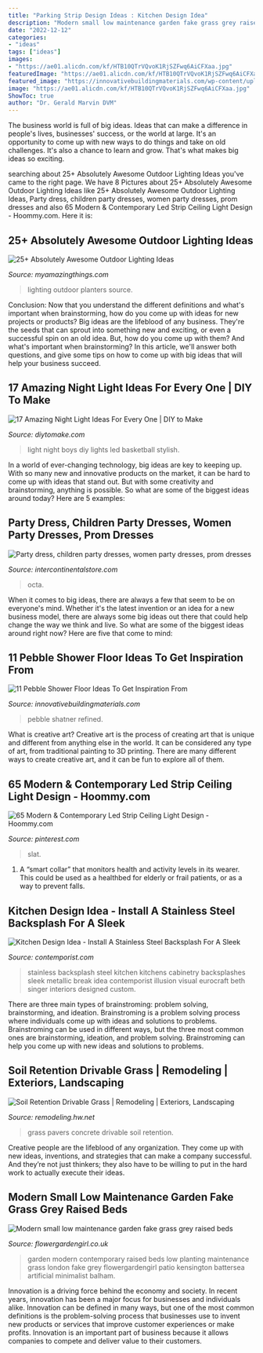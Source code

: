 ```yaml
---
title: "Parking Strip Design Ideas : Kitchen Design Idea"
description: "Modern small low maintenance garden fake grass grey raised beds"
date: "2022-12-12"
categories:
- "ideas"
tags: ["ideas"]
images:
- "https://ae01.alicdn.com/kf/HTB10QTrVQvoK1RjSZFwq6AiCFXaa.jpg"
featuredImage: "https://ae01.alicdn.com/kf/HTB10QTrVQvoK1RjSZFwq6AiCFXaa.jpg"
featured_image: "https://innovativebuildingmaterials.com/wp-content/uploads/2020/10/pebble-shower-floor-5.jpg"
image: "https://ae01.alicdn.com/kf/HTB10QTrVQvoK1RjSZFwq6AiCFXaa.jpg"
ShowToc: true
author: "Dr. Gerald Marvin DVM"
---
```



The business world is full of big ideas. Ideas that can make a difference in people's lives, businesses' success, or the world at large. It's an opportunity to come up with new ways to do things and take on old challenges. It's also a chance to learn and grow. That's what makes big ideas so exciting.

	

		
searching about 25+ Absolutely Awesome Outdoor Lighting Ideas you've came to the right page. We have 8 Pictures about 25+ Absolutely Awesome Outdoor Lighting Ideas like 25+ Absolutely Awesome Outdoor Lighting Ideas, Party dress, children party dresses, women party dresses, prom dresses and also 65 Modern &amp; Contemporary Led Strip Ceiling Light Design - Hoommy.com. Here it is:
		
    
## 25+ Absolutely Awesome Outdoor Lighting Ideas

<img loading=lazy src="http://myamazingthings.com/wp-content/uploads/2016/11/planters.jpg" onerror="this.onerror=null;this.src='https://tse4.mm.bing.net/th?id=OIP.ePPXIfXajCzlBG7gYnt83wHaLH&amp;pid=15.1';" alt="25+ Absolutely Awesome Outdoor Lighting Ideas">

_Source: myamazingthings.com_

>lighting outdoor planters source. 

	

Conclusion: Now that you understand the different definitions and what's important when brainstorming, how do you come up with ideas for new projects or products?
Big ideas are the lifeblood of any business. They're the seeds that can sprout into something new and exciting, or even a successful spin on an old idea. But, how do you come up with them? And what's important when brainstorming? In this article, we'll answer both questions, and give some tips on how to come up with big ideas that will help your business succeed.

    
## 17 Amazing Night Light Ideas For Every One | DIY To Make

<img loading=lazy src="http://www.diytomake.com/wp-content/uploads/2017/02/Stylish-Boys-Room-Lights.jpg" onerror="this.onerror=null;this.src='https://tse3.mm.bing.net/th?id=OIP.Ik11cGuZ6Y5RmqGIYYz9cwHaJ4&amp;pid=15.1';" alt="17 Amazing Night Light Ideas For Every One | DIY to Make">

_Source: diytomake.com_

>light night boys diy lights led basketball stylish. 

	

In a world of ever-changing technology, big ideas are key to keeping up. With so many new and innovative products on the market, it can be hard to come up with ideas that stand out. But with some creativity and brainstorming, anything is possible. So what are some of the biggest ideas around today? Here are 5 examples: 

    
## Party Dress, Children Party Dresses, Women Party Dresses, Prom Dresses

<img loading=lazy src="https://ae01.alicdn.com/kf/HTB10QTrVQvoK1RjSZFwq6AiCFXaa.jpg" onerror="this.onerror=null;this.src='https://tse2.mm.bing.net/th?id=OIP.GnnnMtVLYtAWF7z76Il2sgHaKd&amp;pid=15.1';" alt="Party dress, children party dresses, women party dresses, prom dresses">

_Source: intercontinentalstore.com_

>octa. 

	

When it comes to big ideas, there are always a few that seem to be on everyone's mind. Whether it's the latest invention or an idea for a new business model, there are always some big ideas out there that could help change the way we think and live. So what are some of the biggest ideas around right now? Here are five that come to mind: 

    
## 11 Pebble Shower Floor Ideas To Get Inspiration From

<img loading=lazy src="https://innovativebuildingmaterials.com/wp-content/uploads/2020/10/pebble-shower-floor-5.jpg" onerror="this.onerror=null;this.src='https://tse1.mm.bing.net/th?id=OIP.BA5fr09yLwYjqs2AxK1vdAHaLH&amp;pid=15.1';" alt="11 Pebble Shower Floor Ideas To Get Inspiration From">

_Source: innovativebuildingmaterials.com_

>pebble shatner refined. 

	

What is creative art?
Creative art is the process of creating art that is unique and different from anything else in the world. It can be considered any type of art, from traditional painting to 3D printing. There are many different ways to create creative art, and it can be fun to explore all of them.

    
## 65 Modern &amp; Contemporary Led Strip Ceiling Light Design - Hoommy.com

<img loading=lazy src="https://i.pinimg.com/736x/5a/51/40/5a514016adcbfa240db563213f63c98e.jpg" onerror="this.onerror=null;this.src='https://tse3.mm.bing.net/th?id=OIP.YBfFlIu2is_78E6Ye25C4AAAAA&amp;pid=15.1';" alt="65 Modern &amp; Contemporary Led Strip Ceiling Light Design - Hoommy.com">

_Source: pinterest.com_

>slat. 

	

1. A “smart collar” that monitors health and activity levels in its wearer. This could be used as a healthbed for elderly or frail patients, or as a way to prevent falls. 

    
## Kitchen Design Idea - Install A Stainless Steel Backsplash For A Sleek

<img loading=lazy src="http://www.contemporist.com/wp-content/uploads/2016/11/stainless-steel-backsplash-071116-942-08-800x1420.jpg" onerror="this.onerror=null;this.src='https://tse2.mm.bing.net/th?id=OIP.ckTc_5NUOXegGk_jex9GsgHaNJ&amp;pid=15.1';" alt="Kitchen Design Idea - Install A Stainless Steel Backsplash For A Sleek">

_Source: contemporist.com_

>stainless backsplash steel kitchen kitchens cabinetry backsplashes sleek metallic break idea contemporist illusion visual eurocraft beth singer interiors designed custom. 

	

There are three main types of brainstroming: problem solving, brainstorming, and ideation.
Brainstroming is a problem solving process where individuals come up with ideas and solutions to problems. Brainstroming can be used in different ways, but the three most common ones are brainstorming, ideation, and problem solving. Brainstroming can help you come up with new ideas and solutions to problems.

    
## Soil Retention Drivable Grass | Remodeling | Exteriors, Landscaping

<img loading=lazy src="https://cdnassets.hw.net/b0/21/5e749593492db8e47612920ac32e/tmp2671-2etmp-tcm17-111369.jpg" onerror="this.onerror=null;this.src='https://tse2.mm.bing.net/th?id=OIP.LtEEo5Z0ezARNKN-iNjUTgHaFj&amp;pid=15.1';" alt="Soil Retention Drivable Grass | Remodeling | Exteriors, Landscaping">

_Source: remodeling.hw.net_

>grass pavers concrete drivable soil retention. 

	

Creative people are the lifeblood of any organization. They come up with new ideas, inventions, and strategies that can make a company successful. And they’re not just thinkers; they also have to be willing to put in the hard work to actually execute their ideas.

    
## Modern Small Low Maintenance Garden Fake Grass Grey Raised Beds

<img loading=lazy src="http://flowergardengirl.co.uk/wp-content/uploads/2016/02/modern-small-low-maintenance-garden-fake-grass-grey-raised-beds-contemporary-planting-kensington-london-1024x576.jpg" onerror="this.onerror=null;this.src='https://tse3.mm.bing.net/th?id=OIP.CI8ME2xSnbcOB518R-SqqwHaEK&amp;pid=15.1';" alt="Modern small low maintenance garden fake grass grey raised beds">

_Source: flowergardengirl.co.uk_

>garden modern contemporary raised beds low planting maintenance grass london fake grey flowergardengirl patio kensington battersea artificial minimalist balham. 

	

Innovation is a driving force behind the economy and society. In recent years, innovation has been a major focus for businesses and individuals alike. Innovation can be defined in many ways, but one of the most common definitions is the problem-solving process that businesses use to invent new products or services that improve customer experiences or make profits. Innovation is an important part of business because it allows companies to compete and deliver value to their customers.

